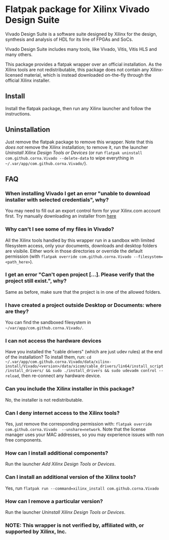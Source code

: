 # Flatpak package for Xilinx Vivado Design Suite

Vivado Design Suite is a software suite designed by Xilinx for the design,
synthesis and analysis of HDL for its line of FPGAs and SoCs.

Vivado Design Suite includes many tools, like Vivado, Vitis, Vitis HLS and many
others.

This package provides a flatpak wrapper over an official installation. As the
Xilinx tools are not redistributable, this package does not contain any
Xilinx-licensed material, which is instead downloaded on-the-fly through the
official Xilinx installer.

## Install

Install the flatpak package, then run any Xilinx launcher and follow the
instructions.

## Uninstallation

Just remove the flatpak package to remove this wrapper.
Note that this *does not* remove the Xilinx installation; to remove it, run
the launcher *Uninstall Xilinx Design Tools or Devices* (or run
`flatpak uninstall com.github.corna.Vivado --delete-data` to wipe everything in
`~/.var/app/com.github.corna.Vivado/`).

## FAQ

### When installing Vivado I get an error "unable to download installer with selected credentials", why?
You may need to fill out an export control form for your Xilinx.com account first. Try manually downloading an installer from [here](https://www.xilinx.com/support/download.html)

### Why can't I see some of my files in Vivado?

All the Xilinx tools handled by this wrapper run in a sandbox with limited
filesystem access, only your documents, downloads and desktop folders are
visibile.
Either work in those directories or override the default permission (with
`flatpak override com.github.corna.Vivado --filesystem=<path_here>`).

### I get an error "Can't open project [...]. Please verify that the project still exist.", why?

Same as before, make sure that the project is in one of the allowed folders.

### I have created a project outside Desktop or Documents: where are they?
You can find the sandboxed filesystem in `~/var/app/com.github.corna.Vivado/`.

### I can not access the hardware devices

Have you installed the "cable drivers" (which are just udev rules) at the end
of the installation? To install them, run:
`cd ~/.var/app/com.github.corna.Vivado/data/xilinx-install/Vivado/<version>/data/xicom/cable_drivers/lin64/install_script/install_drivers/ && sudo ./install_drivers && sudo udevadm control --reload`,
then re-connect any hardware device.

### Can you include the Xilinx installer in this package?

No, the installer is not redistributable.

### Can I deny internet access to the Xilinx tools?

Yes, just remove the corresponding permission with:
`flatpak override com.github.corna.Vivado  --unshare=network`.
Note that the license manager uses your MAC addresses, so you may experience
issues with non free components.

### How can I install additional components?

Run the launcher *Add Xilinx Design Tools or Devices*.

### Can I install an additional version of the Xilinx tools?

Yes, run `flatpak run --command=xilinx_install com.github.corna.Vivado`

### How can I remove a particular version?

Run the launcher *Uninstall Xilinx Design Tools or Devices*.

### NOTE: This wrapper is not verified by, affiliated with, or supported by Xilinx, Inc.
